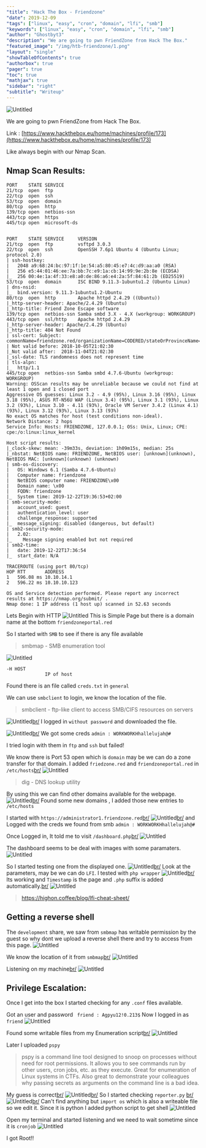 ```yaml
---
"title": "Hack The Box - Friendzone"
"date": 2019-12-09
"tags": ["linux", "easy", "cron", "domain", "lfi", "smb"]
"keywords": ["linux", "easy", "cron", "domain", "lfi", "smb"]
"author": "Ghostbyt3"
"description": "We are going to pwn FriendZone from Hack The Box."
"featured_image": "/img/htb-friendzone/1.png"
"layout": "single"
"showTableOfContents": true
"authorbox": true
"pager": true
"toc": true
"mathjax": true
"sidebar": "right"
"subtitle": "Writeup"
---
```



![Untitled](/img/htb-friendzone/1.png)

We are going to pwn FriendZone from Hack The Box.

Link : [https://www.hackthebox.eu/home/machines/profile/173](https://www.hackthebox.eu/home/machines/profile/173)


Like always begin with our Nmap Scan.

## Nmap Scan Results:

```
PORT    STATE SERVICE
21/tcp  open  ftp
22/tcp  open  ssh
53/tcp  open  domain
80/tcp  open  http
139/tcp open  netbios-ssn
443/tcp open  https
445/tcp open  microsoft-ds


PORT    STATE SERVICE     VERSION
21/tcp  open  ftp         vsftpd 3.0.3
22/tcp  open  ssh         OpenSSH 7.6p1 Ubuntu 4 (Ubuntu Linux; protocol 2.0)
| ssh-hostkey: 
|   2048 a9:68:24:bc:97:1f:1e:54:a5:80:45:e7:4c:d9:aa:a0 (RSA)
|   256 e5:44:01:46:ee:7a:bb:7c:e9:1a:cb:14:99:9e:2b:8e (ECDSA)
|_  256 00:4e:1a:4f:33:e8:a0:de:86:a6:e4:2a:5f:84:61:2b (ED25519)
53/tcp  open  domain      ISC BIND 9.11.3-1ubuntu1.2 (Ubuntu Linux)
| dns-nsid: 
|_  bind.version: 9.11.3-1ubuntu1.2-Ubuntu
80/tcp  open  http        Apache httpd 2.4.29 ((Ubuntu))
|_http-server-header: Apache/2.4.29 (Ubuntu)
|_http-title: Friend Zone Escape software
139/tcp open  netbios-ssn Samba smbd 3.X - 4.X (workgroup: WORKGROUP)
443/tcp open  ssl/http    Apache httpd 2.4.29
|_http-server-header: Apache/2.4.29 (Ubuntu)
|_http-title: 404 Not Found
| ssl-cert: Subject: commonName=friendzone.red/organizationName=CODERED/stateOrProvinceName=CODERED/countryName=JO
| Not valid before: 2018-10-05T21:02:30
|_Not valid after:  2018-11-04T21:02:30
|_ssl-date: TLS randomness does not represent time
| tls-alpn: 
|_  http/1.1
445/tcp open  netbios-ssn Samba smbd 4.7.6-Ubuntu (workgroup: WORKGROUP)
Warning: OSScan results may be unreliable because we could not find at least 1 open and 1 closed port
Aggressive OS guesses: Linux 3.2 - 4.9 (95%), Linux 3.16 (95%), Linux 3.18 (95%), ASUS RT-N56U WAP (Linux 3.4) (95%), Linux 3.1 (93%), Linux 3.2 (93%), Linux 3.10 - 4.11 (93%), Oracle VM Server 3.4.2 (Linux 4.1) (93%), Linux 3.12 (93%), Linux 3.13 (93%)
No exact OS matches for host (test conditions non-ideal).
Network Distance: 2 hops
Service Info: Hosts: FRIENDZONE, 127.0.0.1; OSs: Unix, Linux; CPE: cpe:/o:linux:linux_kernel

Host script results:
|_clock-skew: mean: -39m33s, deviation: 1h09m15s, median: 25s
|_nbstat: NetBIOS name: FRIENDZONE, NetBIOS user: [unknown](unknown), NetBIOS MAC: [unknown](unknown) (unknown)
| smb-os-discovery: 
|   OS: Windows 6.1 (Samba 4.7.6-Ubuntu)
|   Computer name: friendzone
|   NetBIOS computer name: FRIENDZONE\x00
|   Domain name: \x00
|   FQDN: friendzone
|_  System time: 2019-12-22T19:36:53+02:00
| smb-security-mode: 
|   account_used: guest
|   authentication_level: user
|   challenge_response: supported
|_  message_signing: disabled (dangerous, but default)
| smb2-security-mode: 
|   2.02: 
|_    Message signing enabled but not required
| smb2-time: 
|   date: 2019-12-22T17:36:54
|_  start_date: N/A

TRACEROUTE (using port 80/tcp)
HOP RTT       ADDRESS
1   596.08 ms 10.10.14.1
2   596.22 ms 10.10.10.123

OS and Service detection performed. Please report any incorrect results at https://nmap.org/submit/ .
Nmap done: 1 IP address (1 host up) scanned in 52.63 seconds
```

Lets Begin with HTTP 
![Untitled](/img/htb-friendzone/2.png)
This is Simple Page but there is a domain name at the bottom ``friendzoneportal.red``

So I started with ``SMB`` to see if there is any file available

> smbmap - SMB enumeration tool

![Untitled](/img/htb-friendzone/3.png)

```
-H HOST
              IP of host
```
Found there is an file called ``creds.txt`` in ``general``

We can use ``smbclient`` to login, we know the location of the file.

>smbclient - ftp-like client to access SMB/CIFS resources on servers

![Untitled](/img/htb-friendzone/4.png)[br/](br/)
I logged in ``without password`` and downloaded the file.

![Untitled](/img/htb-friendzone/5.png)[br/](br/)
We got some creds `` admin : WORKWORKHhallelujah@# ``

I tried login with them in ``ftp`` and ``ssh`` but failed!

We know there is Port 53 open which is ``domain`` may be we can do a zone transfer for that domain.
I added ``friedzone.red`` and ``friendzoneportal.red`` in ``/etc/hosts``[br/](br/)
![Untitled](/img/htb-friendzone/6.png)

> dig - DNS lookup utility

By using this we can find other domains available for the webpage.
![Untitled](/img/htb-friendzone/7.png)[br/](br/)
Found some new domains , I added those new entries to ``/etc/hosts``

I started with ``https://administrator1.friendzone.red``[br/](br/)
![Untitled](/img/htb-friendzone/8.png)[br/](br/)
and Logged with the creds we found from smb `` admin : WORKWORKHhallelujah@# ``

Once Logged in, It told me to visit ``/dashboard.php``[br/](br/)
![Untitled](/img/htb-friendzone/9.png)

The dashboard seems to be deal with images with some paramaters.
![Untitled](/img/htb-friendzone/10.png)

So I started testing one from the displayed one.
![Untitled](/img/htb-friendzone/11.png)[br/](br/)
Look at the parameters, may be we can do ``LFI``.
I tested with ``php wrapper``
![Untitled](/img/htb-friendzone/12.png)[br/](br/)
Its working and ``Timestamp`` is the page and ``.php`` suffix is added automatically.[br/](br/)
![Untitled](/img/htb-friendzone/13.png)

>https://highon.coffee/blog/lfi-cheat-sheet/

## Getting a reverse shell

The ``development`` share, we saw from ``smbmap`` has writable permission by the guest so why dont we upload a reverse shell there and try to access from this page.
![Untitled](/img/htb-friendzone/14.png)

We know the location of it from ``smbmap``[br/](br/)
![Untitled](/img/htb-friendzone/15.png)

Listening on my machine[br/](br/)
![Untitled](/img/htb-friendzone/16.png)

## Privilege Escalation:

Once I get into the box I started checking for any ``.conf`` files available.

Got an user and password ``  friend : Agpyu12!0.213$ ``
Now I logged in as ``friend``
![Untitled](/img/htb-friendzone/18.png)

Found some writable files from my Enumeration script[br/](br/)
![Untitled](/img/htb-friendzone/17.png)

Later I uploaded ``pspy``

>pspy is a command line tool designed to snoop on processes without need for root permissions. It allows you to see commands run by other users, cron jobs, etc. as they execute. Great for enumeration of Linux systems in CTFs. Also great to demonstrate your colleagues why passing secrets as arguments on the command line is a bad idea.

My guess is correct[br/](br/)
![Untitled](/img/htb-friendzone/19.png)[br/](br/)
So I started checking ``reporter.py`` [br/](br/)
![Untitled](/img/htb-friendzone/20.png)[br/](br/)
Can't find anything but ``import os`` which is also a writeable file so we edit it.
Since it is python I added python script to get shell
![Untitled](/img/htb-friendzone/21.png)

Open my terminal and started listening and we need to wait sometime since it is ``cronjob``
![Untitled](/img/htb-friendzone/22.png)

I got Root!!





